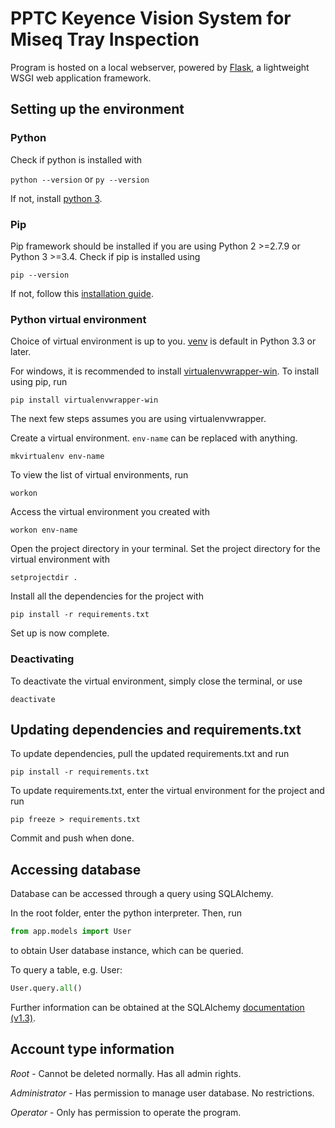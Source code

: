 # PPTC Keyence Vision System for Miseq Tray Inspection

Program is hosted on a local webserver, powered by [Flask](https://palletsprojects.com/p/flask/), a lightweight WSGI web application framework.

## Setting up the environment

### Python

Check if python is installed with

`python --version` or `py --version`

If not, install [python 3](https://www.python.org/downloads/).

### Pip

Pip framework should be installed if you are using Python 2 >=2.7.9 or Python 3 >=3.4. Check if pip is installed using

`pip --version`

If not, follow this [installation guide](https://pip.pypa.io/en/stable/installing/).

### Python virtual environment

Choice of virtual environment is up to you. [venv](https://docs.python.org/3/library/venv.html) is default in Python 3.3 or later.

For windows, it is recommended to install [virtualenvwrapper-win](https://pypi.org/project/virtualenvwrapper-win/). To install using pip, run

`pip install virtualenvwrapper-win`

The next few steps assumes you are using virtualenvwrapper.

Create a virtual environment. `env-name` can be replaced with anything.

`mkvirtualenv env-name`

To view the list of virtual environments, run

`workon`

Access the virtual environment you created with

`workon env-name`

Open the project directory in your terminal. Set the project directory for the virtual environment with

`setprojectdir .`

Install all the dependencies for the project with

`pip install -r requirements.txt`

Set up is now complete.

### Deactivating

To deactivate the virtual environment, simply close the terminal, or use

`deactivate`

## Updating dependencies and requirements.txt

To update dependencies, pull the updated requirements.txt and run

`pip install -r requirements.txt`

To update requirements.txt, enter the virtual environment for the project and run

`pip freeze > requirements.txt`

Commit and push when done.

## Accessing database

Database can be accessed through a query using SQLAlchemy.

In the root folder, enter the python interpreter. Then, run

```python
from app.models import User
```

to obtain User database instance, which can be queried.

To query a table, e.g. User:

```python
User.query.all()
```

Further information can be obtained at the SQLAlchemy [documentation (v1.3)](https://docs.sqlalchemy.org/en/13/).

## Account type information

*Root* - Cannot be deleted normally. Has all admin rights.

*Administrator* - Has permission to manage user database. No restrictions.

*Operator* - Only has permission to operate the program.
